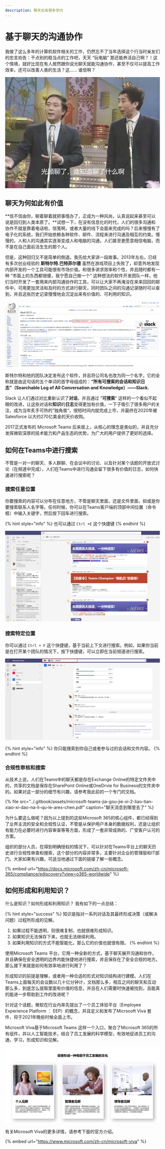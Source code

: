 ```yaml
---
description: 聊天也有很多学问
---
```


# 基于聊天的沟通协作

我做了这么多年的计算机软件相关的工作，仍然忘不了当年选择这个行当时亲友们的忠言劝告：干点别的稳当点的工作吧，天天 “玩电脑” 那还能养活自己啊？！这个情境，就好比现在有人居然跟你说光聊天就能沟通协作，甚至不仅可以提高工作效率，还可以改善人类的生活？这...... 谁信啊？

![](../.gitbook/assets/tu-pian-%20%2884%29.png)

## 聊天为何如此有价值

**信不信由你，聊着聊着就把事情办了，正成为一种风尚，认真说起来甚至可以说是回归到人类本原了。**试想一下，在没有信息化的时代，人们的很多沟通和协作不就是靠着电话啦，信笺啊，或者大量的线下会面来完成的吗？后来慢慢有了电子化的系统，我们开始依赖各种软件、邮件、流程来进行沟通及相互的约束。慢慢的，人和人的沟通其实逐渐变成人和电脑的沟通，人们甚至更愿意相信电脑，而不是在自己面前活生生的那个人。

但是，这种回归又不是简单的倒退。我先给大家讲一段故事。2013年左右，已经有多次创业经验的 **斯特尔特.巴特菲尔德** 虽然在游戏项目上失败了，却意外地发现内部开发的一个工具可能很有市场价值。和很多讲求效率和个性，并且随时都有一种 ”市面上的东西都很傻，我宁愿自己做一个“ 这种想法的软件开发团队一样，他们当时开发了一套用来内部沟通协作的工具，可以让大家不再淹没在来来回回的邮件中，可用更加灵活和及时的方式进行聊天，同时团队之间的沟通记录随时可以查到，并且这些历史记录慢慢地会沉淀出来有价值的、可利用的知识。

![](../.gitbook/assets/tu-pian-%20%2859%29.png)

斯特尔特和他的团队决定发布这个软件，并且将公司名也改为同一个名字，它的全称就是由这句话的五个单词的首字母组成的：**“所有可搜索的会话和知识日志”（Searchable Log of All Conversation and Knowledge）——Slack.**

Slack 让人们通过对比重新认识了**对话**，并且通过 ”**可搜索**“ 这样的一个看似不起眼的改进，让这些对话和**知识**的**日志**变得更加有价值，一下子吸引了很多用户的关注，成为当年炙手可热的”独角兽“，很短时间内就完成上市，并最终在2020年被Salesforce 以大约270亿美金的天价收购。

2017正式发布的 Microsoft Teams 后来居上，从核心的理念是类似的，并且充分发挥微软深厚的技术能力和产品生态的优势，为广大的用户提供了更好的选择。

## 如何在Teams中进行搜索

不管是一对一的聊天、多人群聊、在会议中的讨论、以及针对某个话题的开放式讨论（在频道中完成），人们在Teams中进行沟通会留下很多有价值的日志，如何快速进行搜索呢？

### 搜索任意位置

你要搜索的内容可以分布在任意地方，不管是聊天里面，还是文件里面，抑或是你要搜索联系人名字等。任何时候，你可以在Teams客户端的顶部中间位置（命令框）中输入关键字，然后按下回车进行搜索。

{% hint style="info" %}
也可以通过 `Ctrl +E` 这个快捷键
{% endhint %}

![](../.gitbook/assets/tu-pian-%20%2853%29.png)

### 搜索特定位置

你可以通过 `Ctrl + F` 这个快捷键，基于当前上下文进行搜索。例如，如果你当前是在打开某个团队的情况下，按下快捷键，可以立即在当前频道进行搜索。

![](../.gitbook/assets/tu-pian-%20%2881%29.png)

{% hint style="info" %}
你只能搜索到你自己或者参与过的会话和文件内容。
{% endhint %}

### 合规性审核和搜索

从技术上说，人们在Teams中的聊天都是存在Exchange Online的特定文件夹中的，共享的文档是保存在SharePoint Online或OneDrvie for Business的文件夹中的。如果对这一部分的细节有兴趣，请参考我此前的一个专门的文档。

{% file src="../.gitbook/assets/microsoft-teams-jia-gou-jie-xi-2-liao-tian-xiao-xi-dao-na-li-qu-le-ares-chen.pdf" caption="聊天消息到哪里去了" %}

为什么要这么做呢？因为以上提到的这些Microsoft 365的核心组件，都已经得到了业界主流的安全和合规性认证，不管是从保护用户本身的数据权利，还是让组织有能力在必要时进行内容审查等等方面，形成了一套非常成熟的、广受客户认可的方案。

组织的部分人员，在得到明确授权的情况下，可以针对在Teams平台上的聊天历史进行合规性审查和搜索，这个部分的内容非常多，主要针对企业的管理层和IT部门。大家如果有兴趣，可适当地通过下面的链接了解一些概念。

{% embed url="https://docs.microsoft.com/zh-cn/microsoft-365/compliance/ediscovery?view=o365-worldwide" %}

## 如何形成和利用知识？

什么是知识？如何形成和利用知识？ 我有如下的一点总结：

{% hint style="success" %}
知识是指对一系列对话及其最终形成决策（或解决问题）过程所形成的见解。

1. 如果过程不能透明，则很难复制，也就很难形成知识。
2. 如果知识无法保存下来，也就无法继续利用。
3. 如果利用知识的方式不能智能化，那么它的价值也就很有限。
{% endhint %}

使用Microsoft Teams 平台，它用一种全新的方式，基于聊天展开沟通和协作，并且确保在安全透明的边界内能快捷地进行搜索，并且保存在了安全合规的地方。那么接下来就是如何有效率地进行利用了？

形成知识的前提是理解，或者用一种合适的形式对知识结构进行建模。人们在Teams上面每天的会议数以几十亿分钟计，文档那么多，相互之间的聊天和互动那么多，到底怎么提取里面有价值的信息，并且在人们需要时快速被找到，且能真的能进一步帮助到工作的改进呢？

针对这个话题，微软在行业内率先提出了一个员工体验平台（Employee Experience Platform ： EEP）的概念，并且定义和发布了Micrsooft Viva 套件，将于2021年晚些时候全面上市。

Microsoft Viva基于Microsoft Teams 这样一个入口，聚合了Microsoft 365的所有组件，并以人工智能技术，结合了员工发展的科学模型，有效地促进员工的沟通，学习，形成知识和见解。

![](../.gitbook/assets/tu-pian-%20%2874%29.png)

有关Microsoft Viva的更多详情，请参考下面的官方介绍。

{% embed url="https://www.microsoft.com/zh-cn/microsoft-viva" %}

